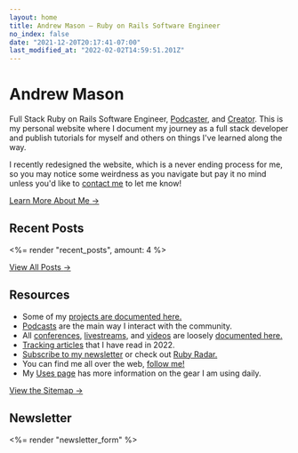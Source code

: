 ```yaml
---
layout: home
title: Andrew Mason — Ruby on Rails Software Engineer
no_index: false
date: "2021-12-20T20:17:41-07:00"
last_modified_at: "2022-02-02T14:59:51.201Z"
---
```


# Andrew Mason

Full Stack Ruby on Rails Software Engineer, [Podcaster](/podcasts/), and [Creator](/projects/). This is my personal website where I document my journey as a full stack developer and publish tutorials for myself and others on things I've learned along the way.

I recently redesigned the website, which is a never ending process for me, so you may notice some weirdness as you navigate but pay it no mind unless you'd like to [contact me](/about#contact) to let me know!

[Learn More About Me <span aria-hidden="true">&rarr;</span>](/about/)

## Recent Posts

<%= render "recent_posts", amount: 4 %>

[View All Posts <span aria-hidden="true">&rarr;</span>](/posts/)

## Resources

- Some of my [projects are documented here.](/projects/)
- [Podcasts](/podcasts/) are the main way I interact with the community.
- All [conferences](/speaking#conferences), [livestreams](/speaking#livestreams/), and [videos](/speaking#videos) are loosely [documented here.](/speaking/)
- [Tracking articles](/reading-list/) that I have read in 2022.
- [Subscribe to my newsletter](/newsletter/) or check out [Ruby Radar.](https://rubyradar.dev)
- You can find me all over the web, [follow me!](/follow/)
- My [Uses page](/uses/) has more information on the gear I am using daily.

[View the Sitemap <span aria-hidden="true">&rarr;</span>](/posts/)

## Newsletter

<%= render "newsletter_form" %>
